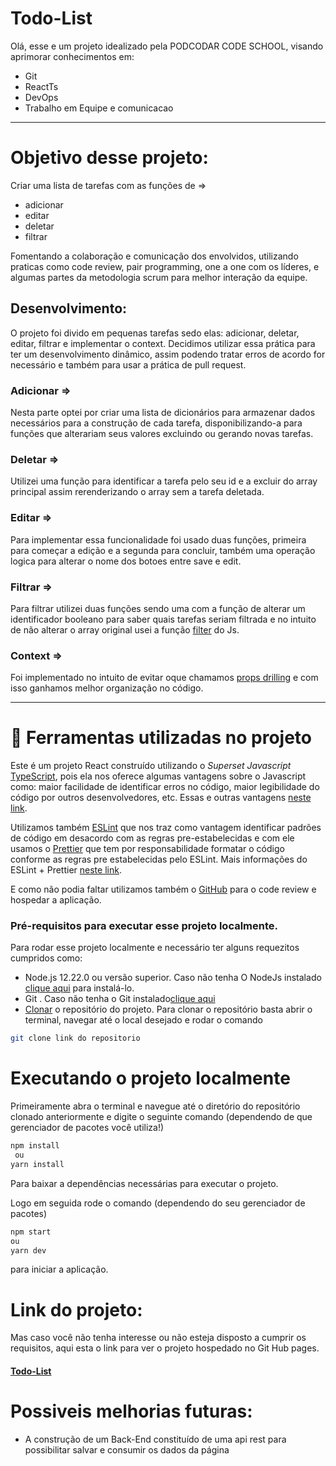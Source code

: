 # Todo-List

Olá, esse e um projeto idealizado pela PODCODAR CODE SCHOOL, visando aprimorar conhecimentos em:
  - Git
  - ReactTs
  - DevOps
  - Trabalho em Equipe e comunicacao
---

# Objetivo desse projeto:

Criar uma lista de tarefas com as funções de ⇒
  - adicionar
  - editar
  - deletar
  - filtrar

Fomentando a colaboração e comunicação dos envolvidos, utilizando praticas como code review, pair programming, one a one com os líderes, e algumas partes da metodologia scrum para melhor interação da equipe.

## Desenvolvimento:

O projeto foi divido em pequenas tarefas sedo elas: adicionar, deletar, editar, filtrar e implementar o context. Decidimos utilizar essa prática para ter um desenvolvimento dinâmico, assim podendo tratar erros de acordo for necessário e também para usar a prática de pull request.

   ### Adicionar ⇒
  Nesta parte optei por criar uma lista de dicionários para armazenar dados necessários para a construção de cada tarefa, disponibilizando-a para funções que alterariam seus valores excluindo ou gerando novas tarefas.
  ### Deletar ⇒
  Utilizei uma função para identificar a tarefa pelo seu id e a excluir do array principal assim rerenderizando o array sem a tarefa deletada.
  ### Editar ⇒
  Para implementar essa funcionalidade foi usado duas funções, primeira para começar a edição e a segunda para concluir, também uma operação logica para alterar o nome dos botoes entre save e edit.
  ### Filtrar ⇒
  Para filtrar utilizei duas funções sendo uma com a função de alterar um identificador booleano para saber quais tarefas seriam filtrada e no intuito de não alterar o array original usei a função [filter](https://developer.mozilla.org/pt-BR/docs/Web/JavaScript/Reference/Global_Objects/Array/filter) do Js.
  ### Context ⇒
  Foi implementado no intuito de evitar oque chamamos [props drilling](https://www.alura.com.br/artigos/prop-drilling-no-react-js) e com isso ganhamos melhor organização no código.

---

# :toolbox: Ferramentas utilizadas no projeto

Este é um projeto React construído utilizando o _Superset Javascript_ [TypeScript](https://www.typescriptlang.org/), pois ela nos oferece algumas vantagens sobre o Javascript como: maior facilidade de identificar erros no código, maior legibilidade do código por outros desenvolvedores, etc.  Essas e outras vantagens [neste link](https://kenzie.com.br/blog/typescript/).

Utilizamos também [ESLint](https://eslint.org/) que nos traz como vantagem identificar padrões de código em desacordo com as regras pre-estabelecidas e com ele usamos o [Prettier](https://marketplace.visualstudio.com/items?itemName=esbenp.prettier-vscode) que tem por responsabilidade formatar o código conforme as regras pre estabelecidas pelo ESLint. Mais informações do ESLint + Prettier [neste link](https://medium.com/cwi-software/eslint-prettier-a-dupla-perfeita-para-produtividade-e-padroniza%C3%A7%C3%A3o-de-c%C3%B3digo-6a7730cfa358).

E como não podia faltar utilizamos também o [GitHub](https://www.remessaonline.com.br/blog/github/?utm_id=8625638102&matchtype=&placement=&adgroupid=87163560379&loc_interest_ms=&loc_physical_ms=1032008&network=g&target=&adposition=&utm_source=google&utm_medium=cpc&utm_campaign=RM_Search_Desk_DSA_Blog_PF&utm_term=&utm_content=557101616375&gclid=CjwKCAjwve2TBhByEiwAaktM1Pu1F2tqxxXOBPAoSsU2NobDWRh349-EdbgDVe048A2wxzgc_eyF1hoC5L8QAvD_BwE) para o code review e hospedar a aplicação.

### Pré-requisitos para executar esse projeto localmente.

Para rodar esse projeto localmente e necessário ter alguns requezitos cumpridos como:

- Node.js 12.22.0 ou versão superior.  Caso não tenha O NodeJs instalado [clique aqui](https://nodejs.org/pt-br/download/) para instalá-lo.
- Git . Caso não tenha o Git instalado[clique aqui](https://git-scm.com/)
- [Clonar](git@github.com:Guilherme-BS/todo-list.git) o repositório do projeto.
Para clonar o repositório basta abrir o terminal, navegar até o local desejado e rodar o comando

```bash
git clone link do repositorio
```

# Executando o projeto localmente

Primeiramente abra o terminal e navegue até o diretório do repositório clonado anteriormente e digite o seguinte comando (dependendo de que gerenciador de pacotes você utiliza!)

```bash
npm install
 ou
yarn install
```
Para baixar a dependências necessárias para executar o projeto.

Logo em seguida rode o comando (dependendo do seu gerenciador de pacotes)

```bash
npm start
ou
yarn dev
```
para iniciar a aplicação.

# Link do projeto:
Mas caso você não tenha interesse ou não esteja disposto a cumprir os requisitos, aqui esta o link para ver o projeto hospedado no Git Hub pages.
#### [Todo-List](https://guilherme-bs.github.io/todo-list/)

# Possiveis melhorias futuras:
- A construção de um Back-End constituído de uma api rest para possibilitar salvar e consumir os dados da página
